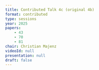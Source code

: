 ```yaml
---
title: Contributed Talk 4c (original 4b)
format: contributed
type: sessions
year: 2025
papers:
    - 43
    - 70
    - 81
chair: Christian Majenz
videoId: null
presentation: null
draft: false
---
```

